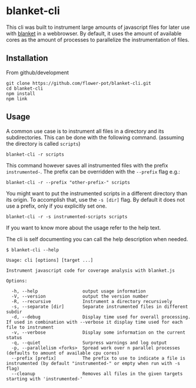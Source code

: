blanket-cli
===========

This cli was built to instrument large amounts of javascript files for later
use with [blanket](http://blanketjs.org/) in a webbrowser. By default, it uses
the amount of available cores as the amount of processes to parallelize the
instrumentation of files.

Installation
------------

From github/development

	git clone https://github.com/flower-pot/blanket-cli.git
	cd blanket-cli
	npm install
	npm link

Usage
-----

A common use case is to instrument all files in a directory and its
subdirectories. This can be done with the following command. (assuming the
directory is called `scripts`)

	blanket-cli -r scripts

This command however saves all instrumented files with the prefix
`instrumented-`. The prefix can be overridden with the `--prefix` flag e.g.:

	blanket-cli -r --prefix "other-prefix-" scripts

You might want to put the instrumented scripts in a different directory than
its origin. To accomplish that, use the `-s [dir]` flag. By default it does not
use a prefix, only if you explicitly set one.

	blanket-cli -r -s instrumented-scripts scripts

If you want to know more about the usage refer to the help text.

The cli is self documenting you can call the help description when needed.

	$ blanket-cli --help
	
	Usage: cli [options] [target ...]
	
	Instrument javascript code for coverage analysis with blanket.js
	
	Options:
	
	  -h, --help                 output usage information
	  -V, --version              output the version number
	  -R, --recursive            Instrument a directory recursively
	  -s, --separate [dir]       Separate instrumented files in different subdir
	  -d, --debug                Display time used for overall processing. If used in combination with --verbose it display time used for each file to instrument
	  -v, --verbose              Display some information on the current status
	  -q, --quiet                Surpress warnings and log output
	  -p, --parallelism <forks>  Spread work over n parallel processes (defaults to amount of available cpu cores)
	  --prefix [prefix]          The prefix to use to indicate a file is instrumented (by default "instrumented-" or empty when run with -s flag)
	  --cleanup                  Removes all files in the given targets starting with 'instrumented-'
